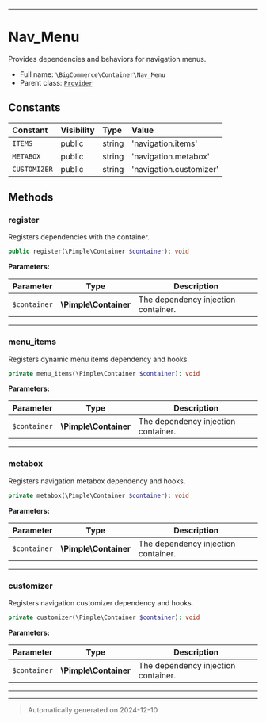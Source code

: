 ***

# Nav_Menu

Provides dependencies and behaviors for navigation menus.



* Full name: `\BigCommerce\Container\Nav_Menu`
* Parent class: [`Provider`](./Provider.md)


## Constants

| Constant | Visibility | Type | Value |
|:---------|:-----------|:-----|:------|
|`ITEMS`|public|string|&#039;navigation.items&#039;|
|`METABOX`|public|string|&#039;navigation.metabox&#039;|
|`CUSTOMIZER`|public|string|&#039;navigation.customizer&#039;|


## Methods


### register

Registers dependencies with the container.

```php
public register(\Pimple\Container $container): void
```








**Parameters:**

| Parameter | Type | Description |
|-----------|------|-------------|
| `$container` | **\Pimple\Container** | The dependency injection container. |





***

### menu_items

Registers dynamic menu items dependency and hooks.

```php
private menu_items(\Pimple\Container $container): void
```








**Parameters:**

| Parameter | Type | Description |
|-----------|------|-------------|
| `$container` | **\Pimple\Container** | The dependency injection container. |





***

### metabox

Registers navigation metabox dependency and hooks.

```php
private metabox(\Pimple\Container $container): void
```








**Parameters:**

| Parameter | Type | Description |
|-----------|------|-------------|
| `$container` | **\Pimple\Container** | The dependency injection container. |





***

### customizer

Registers navigation customizer dependency and hooks.

```php
private customizer(\Pimple\Container $container): void
```








**Parameters:**

| Parameter | Type | Description |
|-----------|------|-------------|
| `$container` | **\Pimple\Container** | The dependency injection container. |





***


***
> Automatically generated on 2024-12-10
